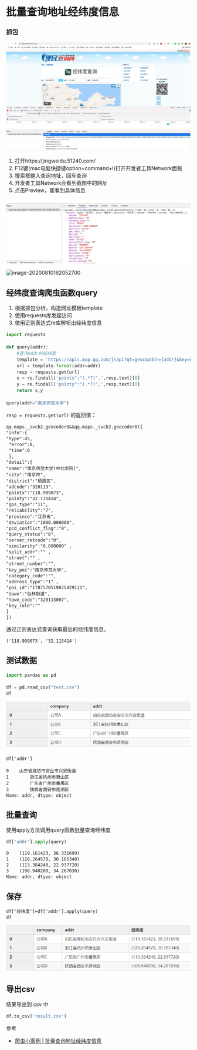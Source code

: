 # 批量查询地址经纬度信息

### 抓包

<img src=".\img\640.webp" alt="640" style="zoom:80%;" />

1. 打开https://jingweidu.51240.com/
2. F12键(mac电脑快捷键option+command+I)打开开发者工具Network面板
3. 搜索框输入查询地址，回车查询
4. 开发者工具Network会看到截图中的网址
5. 点击Preview，能看到具体信息

<img src=".\img\640.png" alt="640" style="zoom:80%;" />

![image-20200810162052700](C:\Users\Hu\AppData\Roaming\Typora\typora-user-images\image-20200810162052700.png)

## 经纬度查询爬虫函数query

1. 根据抓包分析，构造网址模板template
2. 使用requests库发起访问
3. 使用正则表达式re库解析出经纬度信息

```python
import requests

def query(addr):
    #查询addr的经纬度
    template = 'https://apis.map.qq.com/jsapi?qt=geoc&addr={addr}&key=UGMBZ-CINWR-DDRW5-W52AK-D3ENK-ZEBRC&output=jsonp&pf=jsapi&ref=jsapi&cb=qq.maps._svcb2.geocoder0'
    url = template.format(addr=addr)
    resp = requests.get(url)
    x = re.findall('pointx":"(.*?)",',resp.text)[0]
    y = re.findall('pointy":"(.*?)",',resp.text)[0]
    return x,y

query(addr="南京师范大学")
```



`resp = requests.get(url)` 的返回值：

```
qq.maps._svcb2.geocoder0&&qq.maps._svcb2.geocoder0({
"info":{
"type":45,
 "error":0,
 "time":0 
 },
"detail":{
"name":"南京师范大学(中北学院)",
"city":"南京市", 
"district":"栖霞区",
"adcode":"320113",
"pointx":"118.909073",
"pointy":"32.115414",
"gps_type":"11",
"reliability":"7",
"province":"江苏省", 
"deviation":"1000.000000", 
"pcd_conflict_flag":"0", 
"query_status":"0", 
"server_retcode":"0", 
"similarity":"0.800000" ,
"split_addr":"" ,
"street":"" ,
"street_number":"", 
"key_poi":"南京师范大学", 
"category_code":"", 
"address_type":"1" , 
"poi_id":"1787570519875429111", 
"town":"仙林街道", 
"town_code":"320113007", 
"key_role":"" 
}
})
```

通过正则表达式查询获取最后的经纬度信息。

```
('118.909073', '32.115414')
```

## 测试数据

```python
import pandas as pd

df = pd.read_csv("test.csv")
df
```

<img src=".\img\image-20200810163512637.png" alt="image-20200810163512637" style="zoom:80%;" />

```
df['addr']

0    山东省潍坊市安丘市兴安街道
1        浙江省杭州市萧山区
2        广东省广州市番禺区
3        陕西省西安市莲湖区
Name: addr, dtype: object
```



##  批量查询

使用apply方法调用query函数批量查询经纬度

```python
df['addr'].apply(query)
```

```
0    (119.161423, 36.331699)
1    (120.264570, 30.185340)
2    (113.384240, 22.937720)
3    (108.940200, 34.267030)
Name: addr, dtype: object
```

## 保存

```
df['经纬度']=df['addr'].apply(query)
df
```

<img src=".\img\image-20200810163652753.png" alt="image-20200810163652753" style="zoom:80%;" />

## 导出csv

结果导出到 csv 中

```python
df.to_csv('result.csv')
```



参考

- <a href="https://mp.weixin.qq.com/s/RC544dO7c0Bg1FWAbm0Cdg" target="_blank">爬虫小案例 | 批量查询地址经纬度信息</a> 